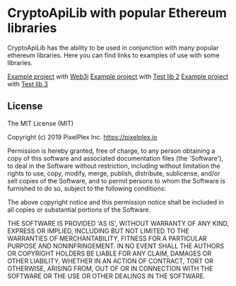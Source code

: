 # CryptoApiLib with popular Ethereum libraries

CryptoApiLib has the ability to be used in conjunction with many popular ethereum libraries. Here you can find links to examples of use with some libraries.

[Example project](./web3jexample) with [Web3j](https://github.com/web3j/web3j)
[Example project](www.google.com) with [Test lib 2](www.google.com)
[Example project](www.google.com) with [Test lib 3](www.google.com)

## License

The MIT License (MIT)

Copyright (c) 2019 PixelPlex Inc. <https://pixelplex.io>

Permission is hereby granted, free of charge, to any person obtaining
a copy of this software and associated documentation files (the
'Software'), to deal in the Software without restriction, including
without limitation the rights to use, copy, modify, merge, publish,
distribute, sublicense, and/or sell copies of the Software, and to
permit persons to whom the Software is furnished to do so, subject to
the following conditions:

The above copyright notice and this permission notice shall be
included in all copies or substantial portions of the Software.

THE SOFTWARE IS PROVIDED 'AS IS', WITHOUT WARRANTY OF ANY KIND,
EXPRESS OR IMPLIED, INCLUDING BUT NOT LIMITED TO THE WARRANTIES OF
MERCHANTABILITY, FITNESS FOR A PARTICULAR PURPOSE AND NONINFRINGEMENT.
IN NO EVENT SHALL THE AUTHORS OR COPYRIGHT HOLDERS BE LIABLE FOR ANY
CLAIM, DAMAGES OR OTHER LIABILITY, WHETHER IN AN ACTION OF CONTRACT,
TORT OR OTHERWISE, ARISING FROM, OUT OF OR IN CONNECTION WITH THE
SOFTWARE OR THE USE OR OTHER DEALINGS IN THE SOFTWARE.